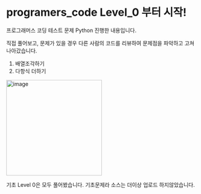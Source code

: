 # programers_code Level_0 부터 시작!

프로그래머스 코딩 테스트 문제 Python 진행한 내용입니다. 

직접 풀어보고, 문제가 있을 경우 다른 사람의 코드를 리뷰하여 문제점을 파악하고 고쳐나아갔습니다.
 

1. 배열조각하기
2. 다항식 더하기

<img width="253" alt="image" src="https://github.com/JGH94/Level_0/assets/41178868/b830ad8b-1c9f-460b-87df-c678e79bae51">

기초 Level 0은 모두 풀어봤습니다.
기초문제라 소스는 더이상 업로드 하지않았습니다.
